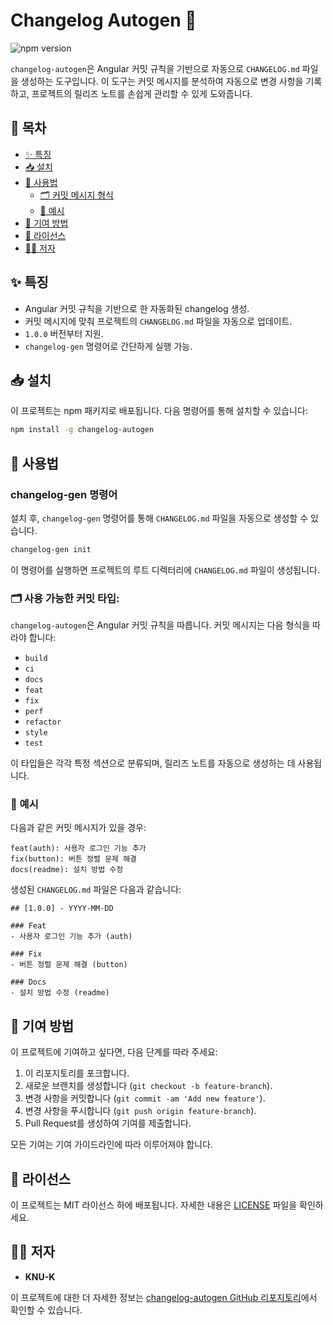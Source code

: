 # Changelog Autogen 🎉

![npm version](https://img.shields.io/npm/v/changelog-autogen)

`changelog-autogen`은 Angular 커밋 규칙을 기반으로 자동으로 `CHANGELOG.md` 파일을 생성하는 도구입니다. 이 도구는 커밋 메시지를 분석하여 자동으로 변경 사항을 기록하고, 프로젝트의 릴리즈 노트를 손쉽게 관리할 수 있게 도와줍니다.

## 📑 목차

-   [✨ 특징](#-특징)
-   [📥 설치](#-설치)
-   [📝 사용법](#-사용법)
    -   [🗂️ 커밋 메시지 형식](#-커밋-메시지-형식)
    -   [📂 예시](#-예시)
-   [🤝 기여 방법](#-기여-방법)
-   [📝 라이선스](#-라이선스)
-   [👨‍💻 저자](#-저자)

## ✨ 특징

-   Angular 커밋 규칙을 기반으로 한 자동화된 changelog 생성.
-   커밋 메시지에 맞춰 프로젝트의 `CHANGELOG.md` 파일을 자동으로 업데이트.
-   `1.0.0` 버전부터 지원.
-   `changelog-gen` 명령어로 간단하게 실행 가능.

## 📥 설치

이 프로젝트는 npm 패키지로 배포됩니다. 다음 명령어를 통해 설치할 수 있습니다:

```bash
npm install -g changelog-autogen
```

## 📝 사용법

### changelog-gen 명령어

설치 후, `changelog-gen` 명령어를 통해 `CHANGELOG.md` 파일을 자동으로 생성할 수 있습니다.

```bash
changelog-gen init
```

이 명령어를 실행하면 프로젝트의 루트 디렉터리에 `CHANGELOG.md` 파일이 생성됩니다.

### 🗂️ 사용 가능한 커밋 타입:

`changelog-autogen`은 Angular 커밋 규칙을 따릅니다. 커밋 메시지는 다음 형식을 따라야 합니다:

-   `build`
-   `ci`
-   `docs`
-   `feat`
-   `fix`
-   `perf`
-   `refactor`
-   `style`
-   `test`

이 타입들은 각각 특정 섹션으로 분류되며, 릴리즈 노트를 자동으로 생성하는 데 사용됩니다.

### 📂 예시

다음과 같은 커밋 메시지가 있을 경우:

```
feat(auth): 사용자 로그인 기능 추가
fix(button): 버튼 정렬 문제 해결
docs(readme): 설치 방법 수정
```

생성된 `CHANGELOG.md` 파일은 다음과 같습니다:

```
## [1.0.0] - YYYY-MM-DD

### Feat
- 사용자 로그인 기능 추가 (auth)

### Fix
- 버튼 정렬 문제 해결 (button)

### Docs
- 설치 방법 수정 (readme)
```

## 🤝 기여 방법

이 프로젝트에 기여하고 싶다면, 다음 단계를 따라 주세요:

1. 이 리포지토리를 포크합니다.
2. 새로운 브랜치를 생성합니다 (`git checkout -b feature-branch`).
3. 변경 사항을 커밋합니다 (`git commit -am 'Add new feature'`).
4. 변경 사항을 푸시합니다 (`git push origin feature-branch`).
5. Pull Request를 생성하여 기여를 제출합니다.

모든 기여는 기여 가이드라인에 따라 이루어져야 합니다.

## 📝 라이선스

이 프로젝트는 MIT 라이선스 하에 배포됩니다. 자세한 내용은 [LICENSE](LICENSE) 파일을 확인하세요.

## 👨‍💻 저자

-   **KNU-K**

이 프로젝트에 대한 더 자세한 정보는 [changelog-autogen GitHub 리포지토리](https://github.com/KNU-K/changelog-autogen)에서 확인할 수 있습니다.
